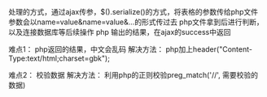 
处理的方式，通过ajax传参，$().serialize()的方式，将表格的参数传给php文件
    参数会以name=value&name=value&...的形式传过去
php文件拿到后进行判断，以及连接数据库等后续操作
php 输出的结果，在ajax的success中返回

难点1：
    php返回的结果，中文会乱码
解决方法：
    php加上header("Content-Type:text/html;charset=gbk"); 
    
难点2：
    校验数据
解决方法：
    利用php的正则校验preg_match('//', 需要校验的数据)

    
    